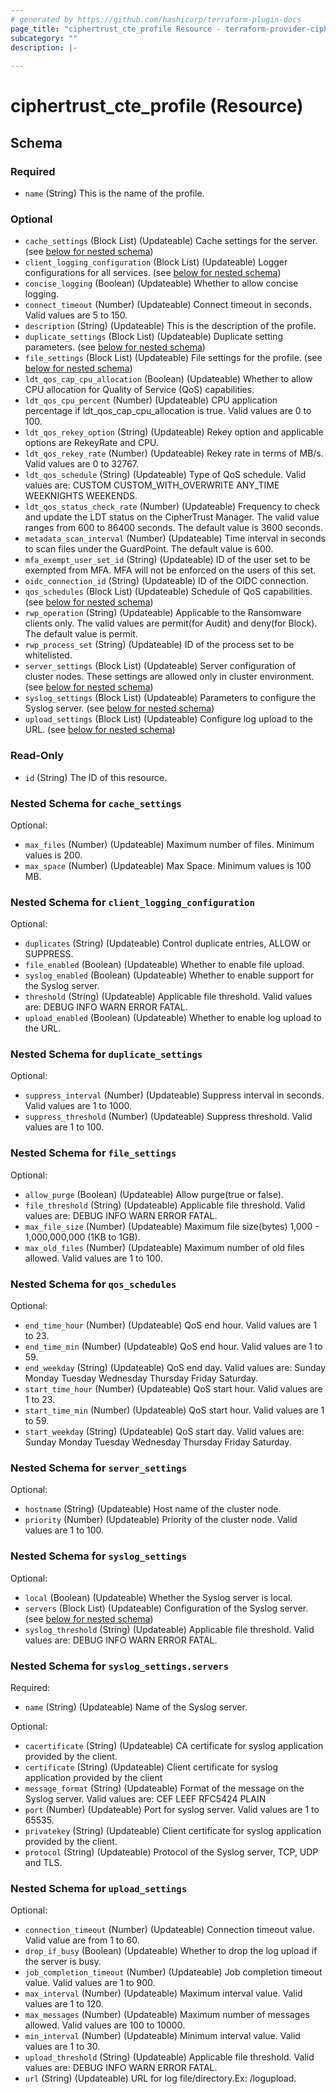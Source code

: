 ```yaml
---
# generated by https://github.com/hashicorp/terraform-plugin-docs
page_title: "ciphertrust_cte_profile Resource - terraform-provider-ciphertrust"
subcategory: ""
description: |-
  
---
```


# ciphertrust_cte_profile (Resource)





<!-- schema generated by tfplugindocs -->
## Schema

### Required

- `name` (String) This is the name of the  profile.

### Optional

- `cache_settings` (Block List) (Updateable) Cache settings for the server. (see [below for nested schema](#nestedblock--cache_settings))
- `client_logging_configuration` (Block List) (Updateable) Logger configurations for all services. (see [below for nested schema](#nestedblock--client_logging_configuration))
- `concise_logging` (Boolean) (Updateable) Whether to allow concise logging.
- `connect_timeout` (Number) (Updateable) Connect timeout in seconds. Valid values are 5 to 150.
- `description` (String) (Updateable) This is the description of the  profile.
- `duplicate_settings` (Block List) (Updateable) Duplicate setting parameters. (see [below for nested schema](#nestedblock--duplicate_settings))
- `file_settings` (Block List) (Updateable) File settings for the profile. (see [below for nested schema](#nestedblock--file_settings))
- `ldt_qos_cap_cpu_allocation` (Boolean) (Updateable) Whether to allow CPU allocation for Quality of Service (QoS) capabilities.
- `ldt_qos_cpu_percent` (Number) (Updateable) CPU application percentage if ldt_qos_cap_cpu_allocation is true. Valid values are 0 to 100.
- `ldt_qos_rekey_option` (String) (Updateable) Rekey option and applicable options are RekeyRate and CPU.
- `ldt_qos_rekey_rate` (Number) (Updateable) Rekey rate in terms of MB/s. Valid values are 0 to 32767.
- `ldt_qos_schedule` (String) (Updateable) Type of QoS schedule. Valid values are: CUSTOM CUSTOM_WITH_OVERWRITE ANY_TIME WEEKNIGHTS WEEKENDS.
- `ldt_qos_status_check_rate` (Number) (Updateable) Frequency to check and update the LDT status on the CipherTrust Manager. The valid value ranges from 600 to 86400 seconds. The default value is 3600 seconds.
- `metadata_scan_interval` (Number) (Updateable) Time interval in seconds to scan files under the GuardPoint. The default value is 600.
- `mfa_exempt_user_set_id` (String) (Updateable) ID of the user set to be exempted from MFA. MFA will not be enforced on the users of this set.
- `oidc_connection_id` (String) (Updateable) ID of the OIDC connection.
- `qos_schedules` (Block List) (Updateable) Schedule of QoS capabilities. (see [below for nested schema](#nestedblock--qos_schedules))
- `rwp_operation` (String) (Updateable) Applicable to the Ransomware clients only. The valid values are permit(for Audit) and deny(for Block). The default value is permit.
- `rwp_process_set` (String) (Updateable) ID of the process set to be whitelisted.
- `server_settings` (Block List) (Updateable) Server configuration of cluster nodes. These settings are allowed only in cluster environment. (see [below for nested schema](#nestedblock--server_settings))
- `syslog_settings` (Block List) (Updateable) Parameters to configure the Syslog server. (see [below for nested schema](#nestedblock--syslog_settings))
- `upload_settings` (Block List) (Updateable) Configure log upload to the URL. (see [below for nested schema](#nestedblock--upload_settings))

### Read-Only

- `id` (String) The ID of this resource.

<a id="nestedblock--cache_settings"></a>
### Nested Schema for `cache_settings`

Optional:

- `max_files` (Number) (Updateable) Maximum number of files. Minimum values is 200.
- `max_space` (Number) (Updateable) Max Space. Minimum values is 100 MB.


<a id="nestedblock--client_logging_configuration"></a>
### Nested Schema for `client_logging_configuration`

Optional:

- `duplicates` (String) (Updateable) Control duplicate entries, ALLOW or SUPPRESS.
- `file_enabled` (Boolean) (Updateable) Whether to enable file upload.
- `syslog_enabled` (Boolean) (Updateable) Whether to enable support for the Syslog server.
- `threshold` (String) (Updateable) Applicable file threshold. Valid values are: DEBUG INFO WARN ERROR FATAL.
- `upload_enabled` (Boolean) (Updateable) Whether to enable log upload to the URL.


<a id="nestedblock--duplicate_settings"></a>
### Nested Schema for `duplicate_settings`

Optional:

- `suppress_interval` (Number) (Updateable) Suppress interval in seconds. Valid values are 1 to 1000.
- `suppress_threshold` (Number) (Updateable) Suppress threshold. Valid values are 1 to 100.


<a id="nestedblock--file_settings"></a>
### Nested Schema for `file_settings`

Optional:

- `allow_purge` (Boolean) (Updateable) Allow purge(true or false).
- `file_threshold` (String) (Updateable) Applicable file threshold. Valid values are: DEBUG INFO WARN ERROR FATAL.
- `max_file_size` (Number) (Updateable) Maximum file size(bytes) 1,000 - 1,000,000,000 (1KB to 1GB).
- `max_old_files` (Number) (Updateable) Maximum number of old files allowed. Valid values are 1 to 100.


<a id="nestedblock--qos_schedules"></a>
### Nested Schema for `qos_schedules`

Optional:

- `end_time_hour` (Number) (Updateable) QoS end hour. Valid values are 1 to 23.
- `end_time_min` (Number) (Updateable) QoS end hour. Valid values are 1 to 59.
- `end_weekday` (String) (Updateable) QoS end day. Valid values are: Sunday Monday Tuesday Wednesday Thursday Friday Saturday.
- `start_time_hour` (Number) (Updateable) QoS start hour. Valid values are 1 to 23.
- `start_time_min` (Number) (Updateable) QoS start hour. Valid values are 1 to 59.
- `start_weekday` (String) (Updateable) QoS start day. Valid values are: Sunday Monday Tuesday Wednesday Thursday Friday Saturday. 


<a id="nestedblock--server_settings"></a>
### Nested Schema for `server_settings`

Optional:

- `hostname` (String) (Updateable) Host name of the cluster node.
- `priority` (Number) (Updateable) Priority of the cluster node. Valid values are 1 to 100.


<a id="nestedblock--syslog_settings"></a>
### Nested Schema for `syslog_settings`

Optional:

- `local` (Boolean) (Updateable) Whether the Syslog server is local.
- `servers` (Block List) (Updateable) Configuration of the Syslog server. (see [below for nested schema](#nestedblock--syslog_settings--servers))
- `syslog_threshold` (String) (Updateable) Applicable file threshold. Valid values are: DEBUG INFO WARN ERROR FATAL.

<a id="nestedblock--syslog_settings--servers"></a>
### Nested Schema for `syslog_settings.servers`

Required:

- `name` (String) (Updateable) Name of the Syslog server.

Optional:

- `cacertificate` (String) (Updateable) CA certificate for syslog application provided by the client.
- `certificate` (String) (Updateable) Client certificate for syslog application provided by the client
- `message_format` (String) (Updateable) Format of the message on the Syslog server. Valid values are: CEF LEEF RFC5424 PLAIN
- `port` (Number) (Updateable) Port for syslog server. Valid values are 1 to 65535.
- `privatekey` (String) (Updateable) Client certificate for syslog application provided by the client.
- `protocol` (String) (Updateable) Protocol of the Syslog server, TCP, UDP and TLS.



<a id="nestedblock--upload_settings"></a>
### Nested Schema for `upload_settings`

Optional:

- `connection_timeout` (Number) (Updateable) Connection timeout value. Valid value are from 1 to 60.
- `drop_if_busy` (Boolean) (Updateable) Whether to drop the log upload if the server is busy.
- `job_completion_timeout` (Number) (Updateable) Job completion timeout value. Valid values are 1 to 900.
- `max_interval` (Number) (Updateable) Maximum interval value. Valid values are 1 to 120.
- `max_messages` (Number) (Updateable) Maximum number of messages allowed. Valid values are 100 to 10000.
- `min_interval` (Number) (Updateable) Minimum interval value. Valid values are 1 to 30.
- `upload_threshold` (String) (Updateable) Applicable file threshold. Valid values are: DEBUG INFO WARN ERROR FATAL.
- `url` (String) (Updateable) URL for log file/directory.Ex: /logupload.
